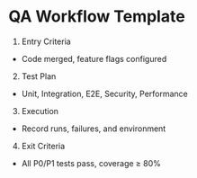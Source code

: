 # QA Workflow Template

1. Entry Criteria
- Code merged, feature flags configured

2. Test Plan
- Unit, Integration, E2E, Security, Performance

3. Execution
- Record runs, failures, and environment

4. Exit Criteria
- All P0/P1 tests pass, coverage ≥ 80%